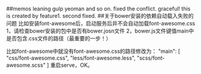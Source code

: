 ##memos
leaning gulp yeoman and so on.
fixed the conflict. graceful!
this is created by feature1.
second fixed.
##关于bower安装的依赖自动载入失败的问题
  比如安装font-awesome后，启动服务后并不会自动加载font-awesome.css 
  1，请检查bower安装的包中是否有bower.josn文件
  2，bower.js文件键值main中是否包含.css文件的路径（最重要的一步！）

  比如font-awesome中就没有font-awesome.css的路径修改为：
  "main": [
    "css/font-awesome.css",
    "less/font-awesome.less",
    "scss/font-awesome.scss"
  ]
  重启serve，OK。

